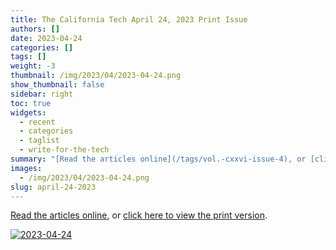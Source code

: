 ```yaml
---
title: The California Tech April 24, 2023 Print Issue
authors: []
date: 2023-04-24
categories: []
tags: []
weight: -3
thumbnail: /img/2023/04/2023-04-24.png
show_thumbnail: false
sidebar: right
toc: true
widgets:
  - recent
  - categories
  - taglist
  - write-for-the-tech
summary: "[Read the articles online](/tags/vol.-cxxvi-issue-4), or [click here to view the print version](/issues/2023-04-24.pdf)."
images:
  - /img/2023/04/2023-04-24.png
slug: april-24-2023
---
```


[Read the articles online](/tags/vol.-cxxvi-issue-4), or [click here to view the print version](/issues/2023-04-24.pdf).

[![2023-04-24](/img/2023/04/2023-04-24.png)](/issues/2023-04-24.pdf)